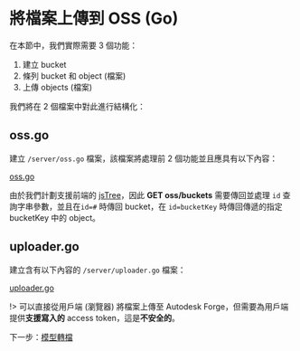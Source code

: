 # 將檔案上傳到 OSS (Go)

在本節中，我們實際需要 3 個功能：

1. 建立 bucket
2. 條列 bucket 和 object (檔案)
3. 上傳 objects (檔案)

我們將在 2 個檔案中對此進行結構化：

## oss.go

建立 `/server/oss.go` 檔案，該檔案將處理前 2 個功能並且應具有以下內容：

[oss.go](_snippets/viewmodels/go/oss.go ':include :type=code go')

由於我們計劃支援前端的 [jsTree](https://www.jstree.com/)，因此 **GET oss/buckets** 需要傳回並處理 `id` 查詢字串參數，並且在`id=#` 時傳回 bucket，在 `id=bucketKey` 時傳回傳遞的指定 bucketKey 中的 object。


## uploader.go

建立含有以下內容的 `/server/uploader.go` 檔案：

[uploader.go](_snippets/viewmodels/go/uploader.go ':include :type=code go')

!> 可以直接從用戶端 (瀏覽器) 將檔案上傳至 Autodesk Forge，但需要為用戶端提供**支援寫入的** access token，這是**不安全的**。

下一步：[模型轉檔](/zh-TW/modelderivative/translate/)